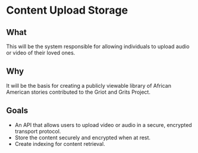 # Content Upload Storage
## What  

This will be the system responsible for allowing individuals to upload audio or video of their loved ones.  

## Why

It will be the basis for creating a publicly viewable library of African American stories contributed to the Griot and Grits Project.

## Goals

* An API that allows users to upload video or audio in a secure, encrypted transport protocol.
* Store the content securely and encrypted when at rest.
* Create indexing for content retrieval.
